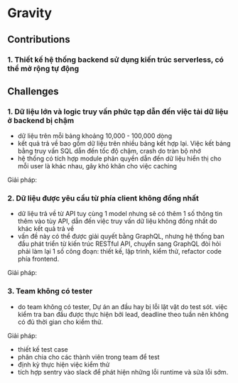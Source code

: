 # Gravity

## Contributions

### 1. Thiết kế hệ thống backend sử dụng kiến trúc serverless, có thể mở rộng tự động


## Challenges

### 1. Dữ liệu lớn và logic truy vấn phức tạp dẫn đến việc tải dữ liệu ở backend bị chậm

- dữ liệu trên mỗi bảng khoảng 10,000 - 100,000 dòng
- kết quả trả về bao gồm dữ liệu trên nhiều bảng kết hợp lại. Việc kết bảng bằng truy vấn SQL dẫn đến tốc độ chậm, crash do tràn bộ nhớ
- hệ thống có tích hợp module phân quyền dẫn đến dữ liệu hiển thị cho mỗi user là khác nhau, gây khó khăn cho việc caching

Giải pháp:


### 2. Dữ liệu được yêu cầu từ phía client không đồng nhất

- dữ liệu trả về từ API tuy cùng 1 model nhưng sẽ có thêm 1 số thông tin thêm vào tùy API, dẫn đến việc truy vấn dữ liệu không đồng nhất do khác kết quả trả về
- vấn đề này có thể được giải quyết bằng GraphQL, nhưng hệ thống ban đầu phát triển từ kiến trúc RESTful API, chuyển sang GraphQL đòi hỏi phải làm lại 1 số công đoạn: thiết kế, lập trình, kiểm thử, refactor code phía frontend.

Giải pháp:


### 3. Team không có tester

- do team không có tester, Dự án an đầu hay bị lỗi lặt vặt do test sót. việc kiểm tra ban đầu được thực hiện bởi lead, deadline theo tuần nên không có đủ thời gian cho kiểm thử.

Giải pháp:
- thiết kế test case
- phân chia cho các thành viên trong team để test
- định kỳ thực hiện việc kiểm thử
- tích hợp sentry vào slack để phát hiện những lỗi runtime và sửa lỗi sớm.